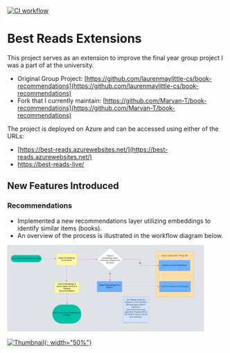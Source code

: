 [![CI workflow](https://github.com/Marvan-T/bestreads-extensions/actions/workflows/CI.yml/badge.svg)](https://github.com/Marvan-T/bestreads-extensions/actions/workflows/CI.yml)

# Best Reads Extensions

This project serves as an extension to improve the final year group project I was a part of at the university.

- Original Group Project: [https://github.com/laurenmaylittle-cs/book-recommendations](https://github.com/laurenmaylittle-cs/book-recommendations)
- Fork that I currently maintain: [https://github.com/Marvan-T/book-recommendations](https://github.com/Marvan-T/book-recommendations)

The project is deployed on Azure and can be accessed using either of the URLs:

- [https://best-reads.azurewebsites.net/](https://best-reads.azurewebsites.net/)
- [https://best-reads-live/](https://best-reads.live/)

## New Features Introduced

### Recommendations

- Implemented a new recommendations layer utilizing embeddings to identify similar items (books).
- An overview of the process is illustrated in the workflow diagram below.

<img src="./Images/Flowchart-Recommendations.png" width="90%">


[![Thumbnail](https://github.com/path/to/thumbnail.jpg){: width="50%"}](https://github.com/Marvan-T/bestreads-extensions/assets/65969444/dd644f80-2b07-4452-baf3-350206d308ad)
